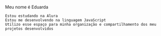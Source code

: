 Meu nome é Eduarda

    Estou estudando na Alura
    Estou me desenvolvendo na linguagem JavaScript
    Utilizo esse espaço para minha organização e compartilhamento dos meu projetos desenvolvidos
